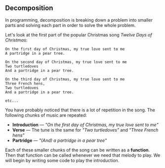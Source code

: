 ## Decomposition

In programming, decomposition is breaking down a problem into smaller parts and solving each part in order to solve the whole problem.

Let's look at the first part of the popular Christmas song _Twelve Days of Christmas_:

```
On the first day of Christmas, my true love sent to me
A partridge in a pear tree.

On the second day of Christmas, my true love sent to me
Two turtledoves
And a partridge in a pear tree.

On the third day of Christmas, my true love sent to me
Three French hens,
Two turtledoves
And a partridge in a pear tree.

etc...
```

You have probably noticed that there is a lot of repetition in the song. The following chunks of music are repeated:

- **Introduction** — _"On the first day of Christmas, my true love sent to me"_
- **Verse** — The tune is the same for _"Two turtledoves"_ and _"Three French hens"_
- **Partridge** — _"(And) a partridge in a pear tree"_

Each of these smaller chunks of the song can be written as a **function**. Then that function can be called whenever we need that melody to play. We will begin by writing some code to play the introduction.
